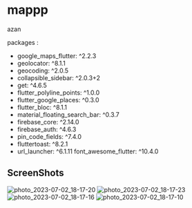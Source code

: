 # mappp
 azan


packages :
- google_maps_flutter: ^2.2.3
- geolocator: ^8.1.1
-  geocoding: ^2.0.5
- collapsible_sidebar: ^2.0.3+2
-  get: ^4.6.5
- flutter_polyline_points: ^1.0.0
- flutter_google_places: ^0.3.0
-  flutter_bloc: ^8.1.1
- material_floating_search_bar: ^0.3.7
-  firebase_core: ^2.14.0
-  firebase_auth: ^4.6.3
- pin_code_fields: ^7.4.0
- fluttertoast: ^8.2.1
-  url_launcher: ^6.1.11
  font_awesome_flutter: ^10.4.0


<h2 align="start">ScreenShots</h2>


![photo_2023-07-02_18-17-20](https://github.com/ahmedroa/googleMap/assets/105372011/0510d4f8-a349-45f2-91e4-dcd02b3b39cc)
![photo_2023-07-02_18-17-23](https://github.com/ahmedroa/googleMap/assets/105372011/f73e412f-5259-4303-a490-4cd15c4262a2)
![photo_2023-07-02_18-17-16](https://github.com/ahmedroa/googleMap/assets/105372011/2764b646-22e5-472b-92c5-0d5d488f86b1)
![photo_2023-07-02_18-17-10](https://github.com/ahmedroa/googleMap/assets/105372011/8bac809f-c2ff-4932-93f7-70764254da0f)

